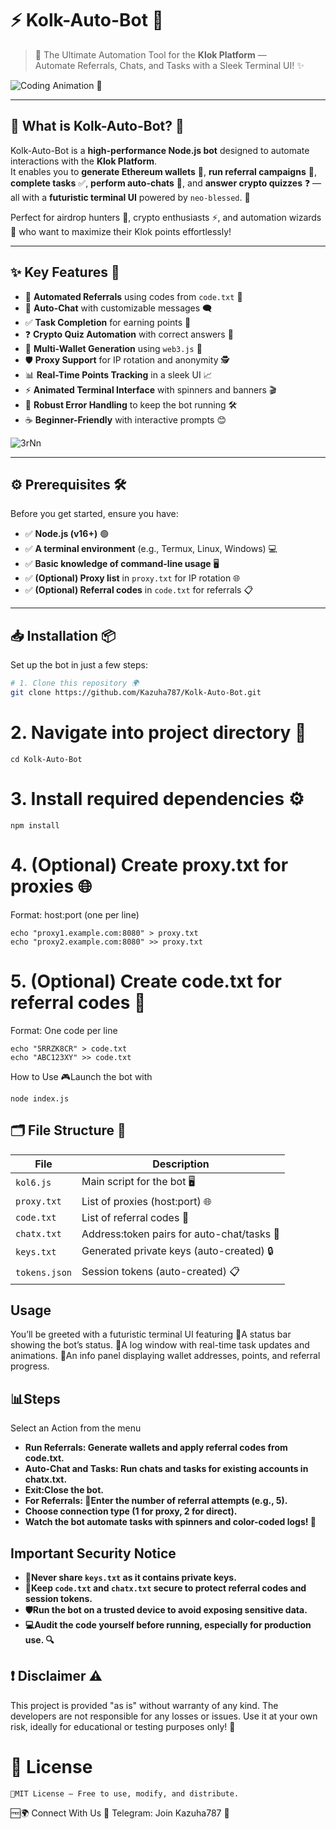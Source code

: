 # ⚡ Kolk-Auto-Bot 🌟

> 🚀 The Ultimate Automation Tool for the **Klok Platform** —  
> Automate Referrals, Chats, and Tasks with a Sleek Terminal UI! ✨

![Coding Animation](https://media.giphy.com/media/26tPplGWjN0xLybiU/giphy.gif) 🎨

---

## 🧠 What is Kolk-Auto-Bot? 🤔

Kolk-Auto-Bot is a **high-performance Node.js bot** designed to automate interactions with the **Klok Platform**.  
It enables you to **generate Ethereum wallets** 👛, **run referral campaigns** 🔗, **complete tasks** ✅, **perform auto-chats** 💬, and **answer crypto quizzes** ❓ — all with a **futuristic terminal UI** powered by `neo-blessed`. 🌌

Perfect for airdrop hunters 🤑, crypto enthusiasts ⚡, and automation wizards 🧙 who want to maximize their Klok points effortlessly!

---

## ✨ Key Features 🌈

- 🔗 **Automated Referrals** using codes from `code.txt` 📝
- 💬 **Auto-Chat** with customizable messages 🗨️
- ✅ **Task Completion** for earning points 🎯
- ❓ **Crypto Quiz Automation** with correct answers 🧠
- 👛 **Multi-Wallet Generation** using `web3.js` 🔑
- 🛡️ **Proxy Support** for IP rotation and anonymity 🕵️
- 📊 **Real-Time Points Tracking** in a sleek UI 📈
- ⚡ **Animated Terminal Interface** with spinners and banners 🎬
- 🧹 **Robust Error Handling** to keep the bot running 🛠️
- ☕ **Beginner-Friendly** with interactive prompts 😊

![3rNn](https://github.com/user-attachments/assets/3799f5c7-3eb2-459a-b01a-4bff9c7c4df8)


---

## ⚙️ Prerequisites 🛠️

Before you get started, ensure you have:

- ✅ **Node.js (v16+)** 🟢
- ✅ **A terminal environment** (e.g., Termux, Linux, Windows) 💻
- ✅ **Basic knowledge of command-line usage** 🖥️
- ✅ **(Optional) Proxy list** in `proxy.txt` for IP rotation 🌐
- ✅ **(Optional) Referral codes** in `code.txt` for referrals 📋

---

## 📥 Installation 📦

Set up the bot in just a few steps:

```bash
# 1. Clone this repository 🌍
git clone https://github.com/Kazuha787/Kolk-Auto-Bot.git
```
# 2. Navigate into project directory 📂
```
cd Kolk-Auto-Bot
```
# 3. Install required dependencies ⚙️
```
npm install
```
# 4. (Optional) Create proxy.txt for proxies 🌐
Format: host:port (one per line)
```
echo "proxy1.example.com:8080" > proxy.txt
echo "proxy2.example.com:8080" >> proxy.txt
```
# 5. (Optional) Create code.txt for referral codes 📝
 Format: One code per line
 ```
echo "5RRZK8CR" > code.txt
echo "ABC123XY" >> code.txt
```
How to Use 🎮Launch the bot with
```
node index.js
```
## 🗂️ File Structure 📁

| File          | Description                              |
|---------------|------------------------------------------|
| `kol6.js`     | Main script for the bot 🖥️              |
| `proxy.txt`   | List of proxies (host:port) 🌐           |
| `code.txt`    | List of referral codes 📝                |
| `chatx.txt`   | Address:token pairs for auto-chat/tasks 🔑 |
| `keys.txt`    | Generated private keys (auto-created) 🔒  |
| `tokens.json` | Session tokens (auto-created) 📋         |

## Usage
You’ll be greeted with a futuristic terminal UI featuring
🌟A status bar showing the bot’s status.
📡A log window with real-time task updates and animations.
📜An info panel displaying wallet addresses, points, and referral progress. 
## 📊Steps
Select an Action from the menu
 - **Run Referrals: Generate wallets and apply referral codes from code.txt.** 
 - **Auto-Chat and Tasks: Run chats and tasks for existing accounts in chatx.txt.**
 - **Exit:Close the bot.**
 - **For Referrals: 🔄Enter the number of referral attempts (e.g., 5).**
 - **Choose connection type (1 for proxy, 2 for direct).**
 - **Watch the bot automate tasks with spinners and color-coded logs! 🎉**
 ## Important Security Notice
 - **🔐Never share `keys.txt` as it contains private keys.** 
 - **🚫Keep `code.txt` and `chatx.txt` secure to protect referral codes and session tokens.**
 - **🛡️Run the bot on a trusted device to avoid exposing sensitive data.**
 - **💻Audit the code yourself before running, especially for production use. 🔍**
## ❗ Disclaimer ⚠️
This project is provided "as is" without warranty of any kind.
The developers are not responsible for any losses or issues.
Use it at your own risk, ideally for educational or testing purposes only! 🧪
# 📄 License
```
📜MIT License — Free to use, modify, and distribute.
```
🆓🌍 Connect With Us 📡
Telegram: Join Kazuha787 💬
